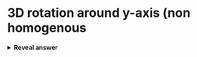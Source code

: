 # 3D rotation around y-axis (non homogenous
<details>
<summary><b>Reveal answer</b></summary>
<img src="../../../../../media/paste-d3f42520e1ebae378e66117ab80e48e47984c2ea.jpg">
</details>
